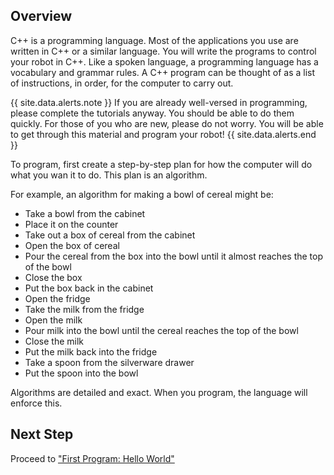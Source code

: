 ## Overview

C++ is a programming language. Most of the applications you use are written in C++ or a similar language. You will write the programs to control your robot in C++. Like a spoken language, a programming language has a vocabulary and grammar rules. A C++ program can be thought of as a list of instructions, in order, for the computer to carry out.

{{ site.data.alerts.note }}
If you are already well-versed in programming, please complete the tutorials anyway. You should be able to do them quickly. For those of you who are new, please do not worry. You will be able to get through this material and program your robot!
{{ site.data.alerts.end }}


To program, first create a step-by-step plan for how the computer will do what you wan it to do. This plan is an algorithm.

For example, an algorithm for making a bowl of cereal might be:

- Take a bowl from the cabinet
- Place it on the counter
- Take out a box of cereal from the cabinet
- Open the box of cereal
- Pour the cereal from the box into the bowl until it almost reaches the top of the bowl
- Close the box
- Put the box back in the cabinet
- Open the fridge
- Take the milk from the fridge
- Open the milk
- Pour milk into the bowl until the cereal reaches the top of the bowl
- Close the milk
- Put the milk back into the fridge
- Take a spoon from the silverware drawer
- Put the spoon into the bowl

Algorithms are detailed and exact. When you program, the language will enforce this.

## Next Step

Proceed to ["First Program: Hello World"](first_program.html)
